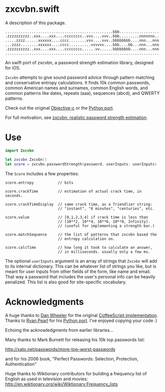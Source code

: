 # zxcvbn.swift

A description of this package.
```
.................................................bbb....................
.zzzzzzzzzz..xxx....xxx....cccccccc..vvv....vvv..bbb.........nnnnnnn....
.....zzzz......xxxxxx....cccc........vvv....vvv..bbbbbbbb....nnn...nnn..
...zzzz........xxxxxx....cccc..........vvvvvv....bbb....bb...nnn...nnn..
.zzzzzzzzzz..xxx....xxx....cccccccc......vv......bbbbbbbb....nnn...nnn..
........................................................................
```

An swift port of zxcvbn, a password strength estimation library, designed for iOS.

`Zxcvbn` attempts to give sound password advice through pattern matching
and conservative entropy calculations. It finds 10k common passwords,
common American names and surnames, common English words, and common
patterns like dates, repeats (aaa), sequences (abcd), and QWERTY
patterns.

Check out the original [Objective-c](https://github.com/dropbox/zxcvbn-ios) or the [Python port](https://github.com/dropbox/python-zxcvbn).

For full motivation, see [zxcvbn: realistic password strength estimation](https://blogs.dropbox.com/tech/2012/04/zxcvbn-realistic-password-strength-estimation/).

# Use

```swift
import Zxcvbn

let zxcvbn Zxcvbn()
let score = zxcvbn.passwordStrength(password, userInputs: userInputs)
```

The `Score` includes a few properties:

``` objc
score.entropy           // bits

score.crackTime         // estimation of actual crack time, in seconds.

score.crackTimeDisplay  // same crack time, as a friendlier string:
                        // "instant", "6 minutes", "centuries", etc.

score.value             // [0,1,2,3,4] if crack time is less than
                        // [10**2, 10**4, 10**6, 10**8, Infinity].
                        // (useful for implementing a strength bar.)

score.matchSequence     // the list of patterns that zxcvbn based the
                        // entropy calculation on.

score.calcTime          // how long it took to calculate an answer,
                        // in milliseconds. usually only a few ms.
````

The optional `userInputs` argument is an array of strings that `Zxcvbn`
will add to its internal dictionary. This can be whatever list of
strings you like, but is meant for user inputs from other fields of the
form, like name and email. That way a password that includes the user's
personal info can be heavily penalized. This list is also good for
site-specific vocabulary.

# Acknowledgments

A huge thanks to [Dan Wheeler](https://github.com/lowe) for the original [CoffeeScript implementation](https://github.com/dropbox/zxcvbn). Thanks to [Ryan Pearl](https://github.com/dropbox/python-zxcvbn) for his [Python port](). I've enjoyed copying your code :)

Echoing the acknowledgments from earlier libraries...

Many thanks to Mark Burnett for releasing his 10k top passwords list:

http://xato.net/passwords/more-top-worst-passwords

and for his 2006 book,
"Perfect Passwords: Selection, Protection, Authentication"

Huge thanks to Wiktionary contributors for building a frequency list
of English as used in television and movies:
http://en.wiktionary.org/wiki/Wiktionary:Frequency_lists

